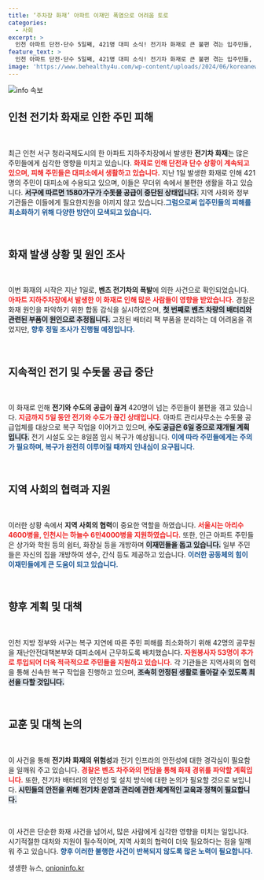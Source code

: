 ```yaml
---
title: ‘주차장 화재’ 아파트 이재민 폭염으로 어려움 토로
categories:
  - 사회
excerpt: >
  인천 아파트 단전·단수 5일째, 421명 대피 소식! 전기차 화재로 큰 불편 겪는 입주민들, 궁금증을 자아내는 벤츠 차량의 진실은 무엇일까? 클릭해 더 알아보세요!
feature_text: >
  인천 아파트 단전·단수 5일째, 421명 대피 소식! 전기차 화재로 큰 불편 겪는 입주민들, 궁금증을 자아내는 벤츠 차량의 진실은 무엇일까? 클릭해 더 알아보세요!
image: 'https://www.behealthy4u.com/wp-content/uploads/2024/06/koreanews.jpg'
---
```


<p><img src="https://www.behealthy4u.com/wp-content/uploads/2024/06/koreanews.jpg" alt="info 속보" /></p>

<h2 data-ke-size="size26">인천 전기차 화재로 인한 주민 피해</h2>

<p data-ke-size="size16">&nbsp;</p>

<p>최근 인천 서구 청라국제도시의 한 아파트 지하주차장에서 발생한 <b>전기차 화재</b>는 많은 주민들에게 심각한 영향을 미치고 있습니다. <b><span style="color: #ee2323;">화재로 인해 단전과 단수 상황이 계속되고 있으며, 피해 주민들은 대피소에서 생활하고 있습니다.</span></b> 지난 1일 발생한 화재로 인해 421명의 주민이 대피소에 수용되고 있으며, 이들은 무더위 속에서 불편한 생활을 하고 있습니다. <b><span style="background-color: #21538527;">서구에 따르면 1580가구가 수돗물 공급이 중단된 상태입니다.</span></b> 지역 사회와 정부 기관들은 이들에게 필요한지원을 아끼지 않고 있습니다.<b><span style="color: #1a5490;">그럼으로써 입주민들의 피해를 최소화하기 위해 다양한 방안이 모색되고 있습니다.</span></b></p>

<p data-ke-size="size16">&nbsp;</p>

<h2 data-ke-size="size26">화재 발생 상황 및 원인 조사</h2>

<p data-ke-size="size16">&nbsp;</p>

<p>이번 화재의 시작은 지난 1일로, <b>벤츠 전기차의 폭발</b>에 의한 사건으로 확인되었습니다. <b><span style="color: #ee2323;">아파트 지하주차장에서 발생한 이 화재로 인해 많은 사람들이 영향을 받았습니다.</span></b> 경찰은 화재 원인을 파악하기 위한 합동 감식을 실시하였으며, <b><span style="background-color: #21538527;">첫 번째로 벤츠 차량의 배터리와 관련된 부품이 원인으로 추정됩니다.</span></b> 고정된 배터리 팩 부품을 분리하는 데 어려움을 겪었지만, <b><span style="color: #1a5490;">향후 정밀 조사가 진행될 예정입니다.</span></b> </p>

<p data-ke-size="size16">&nbsp;</p>

<h2 data-ke-size="size26">지속적인 전기 및 수돗물 공급 중단</h2>

<p data-ke-size="size16">&nbsp;</p>

<p>이 화재로 인해 <b>전기와 수도의 공급이 끊겨</b> 420명이 넘는 주민들이 불편을 겪고 있습니다. <b><span style="color: #ee2323;">지금까지 5일 동안 전기와 수도가 끊긴 상태입니다.</span></b> 아파트 관리사무소는 수돗물 공급업체를 대상으로 복구 작업을 이어가고 있으며, <b><span style="background-color: #21538527;">수도 공급은 6일 중으로 재개될 계획입니다.</span></b> 전기 시설도 오는 8일쯤 임시 복구가 예상됩니다. <b><span style="color: #1a5490;">이에 따라 주민들에게는 주의가 필요하며, 복구가 완전히 이루어질 때까지 인내심이 요구됩니다.</span></b></p>

<p data-ke-size="size16">&nbsp;</p>

<h2 data-ke-size="size26">지역 사회의 협력과 지원</h2>

<p data-ke-size="size16">&nbsp;</p>

<p>이러한 상황 속에서 <b>지역 사회의 협력</b>이 중요한 역할을 하였습니다. <b><span style="color: #ee2323;">서울시는 아리수 4600병을, 인천시는 하늘수 6만4000병을 지원하였습니다.</span></b> 또한, 인근 아파트 주민들은 상가와 학원 등의 쉼터, 화장실 등을 개방하며 <b><span style="background-color: #21538527;">이재민들을 돕고 있습니다.</span></b> 일부 주민들은 자신의 집을 개방하여 생수, 간식 등도 제공하고 있습니다. <b><span style="color: #1a5490;">이러한 공동체의 힘이 이재민들에게 큰 도움이 되고 있습니다.</span></b></p>

<p data-ke-size="size16">&nbsp;</p>

<h2 data-ke-size="size26">향후 계획 및 대책</h2>

<p data-ke-size="size16">&nbsp;</p>

<p>인천 지방 정부와 서구는 복구 지연에 따른 주민 피해를 최소화하기 위해 42명의 공무원을 재난안전대책본부와 대피소에서 근무하도록 배치했습니다. <b><span style="color: #ee2323;">자원봉사자 53명이 추가로 투입되어 더욱 적극적으로 주민들을 지원하고 있습니다.</span></b> 각 기관들은 지역사회의 협력을 통해 신속한 복구 작업을 진행하고 있으며, <b><span style="background-color: #21538527;">조속히 안정된 생활로 돌아갈 수 있도록 최선을 다할 것입니다.</span></b> </p>

<p data-ke-size="size16">&nbsp;</p>

<h2 data-ke-size="size26">교훈 및 대책 논의</h2>

<p data-ke-size="size16">&nbsp;</p>

<p>이 사건을 통해 <b>전기차 화재의 위험성</b>과 전기 인프라의 안전성에 대한 경각심이 필요함을 일깨워 주고 있습니다. <b><span style="color: #ee2323;">경찰은 벤츠 차주와의 면담을 통해 화재 경위를 파악할 계획입니다.</span></b> 또한, 전기차 배터리의 안전성 및 설치 방식에 대한 논의가 필요할 것으로 보입니다. <b><span style="background-color: #21538527;">시민들의 안전을 위해 전기차 운영과 관리에 관한 체계적인 교육과 정책이 필요합니다.</span></b> </p>

<p data-ke-size="size16">&nbsp;</p>

<p>이 사건은 단순한 화재 사건을 넘어서, 많은 사람에게 심각한 영향을 미치는 일입니다. 시기적절한 대처와 지원이 필수적이며, 지역 사회의 협력이 더욱 필요하다는 점을 일깨워 주고 있습니다. <b><span style="color: #1a5490;">향후 이러한 불행한 사건이 반복되지 않도록 많은 노력이 필요합니다.</span></b></p>
생생한 뉴스, <a href="https://onioninfo.kr" rel="dofollow">onioninfo.kr</a>


